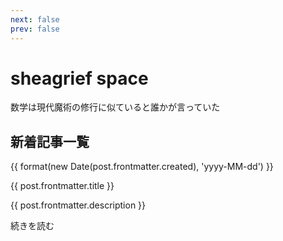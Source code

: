 ```yaml
---
next: false
prev: false
---
```


<script setup>
import { data as posts } from '.vitepress/theme/posts.data.mjs'
import { format } from 'date-fns';
</script>

# sheagrief space

数学は現代魔術の修行に似ていると誰かが言っていた

## 新着記事一覧

<article v-for="post of posts" class="home-posts-article">
  <p>
      <span>{{ format(new Date(post.frontmatter.created), 'yyyy-MM-dd') }}</span>
    </p>
  <p>
    <a :href="post.url" class="home-posts-article-title">{{ post.frontmatter.title }}</a>
  </p>
  <p>{{ post.frontmatter.description }}</p>  
  <p>
    <a :href="post.url">続きを読む</a>
  </p>
</article>
